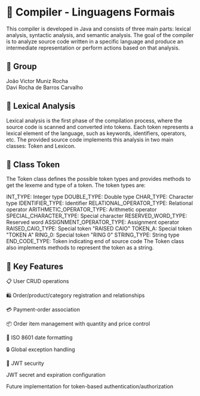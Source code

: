 <h1>💼 Compiler - Linguagens Formais</h1>

This compiler is developed in Java and consists of three main parts: lexical analysis, syntactic analysis, and semantic analysis. 
The goal of the compiler is to analyze source code written in a specific language and produce an intermediate representation or perform actions based on that analysis.

<h2>📌 Group</h2>
João Victor Muniz Rocha<br>
Davi Rocha de Barros Carvalho


<h2>🧱 Lexical Analysis</h2>
Lexical analysis is the first phase of the compilation process, where the source code is scanned and converted into tokens. 
Each token represents a lexical element of the language, such as keywords, identifiers, operators, etc. The provided source code implements this analysis in two main classes: Token and Lexicon.

<h2>📂 Class Token </h2>
The Token class defines the possible token types and provides methods to get the lexeme and type of a token. The token types are:

INT_TYPE: Integer type
DOUBLE_TYPE: Double type
CHAR_TYPE: Character type
IDENTIFIER_TYPE: Identifier
RELATIONAL_OPERATOR_TYPE: Relational operator
ARITHMETIC_OPERATOR_TYPE: Arithmetic operator
SPECIAL_CHARACTER_TYPE: Special character
RESERVED_WORD_TYPE: Reserved word
ASSIGNMENT_OPERATOR_TYPE: Assignment operator
RAISED_CAIO_TYPE: Special token "RAISED CAIO"
TOKEN_A: Special token "TOKEN A"
RING_0: Special token "RING 0"
STRING_TYPE: String type
END_CODE_TYPE: Token indicating end of source code
The Token class also implements methods to represent the token as a string.

<h2>🔀 Key Features</h2>
📋 User CRUD operations

🛍️ Order/product/category registration and relationships

💳 Payment-order association

📦 Order item management with quantity and price control

📅 ISO 8601 date formatting

🔒 Global exception handling

🔐 JWT security

JWT secret and expiration configuration

Future implementation for token-based authentication/authorization
